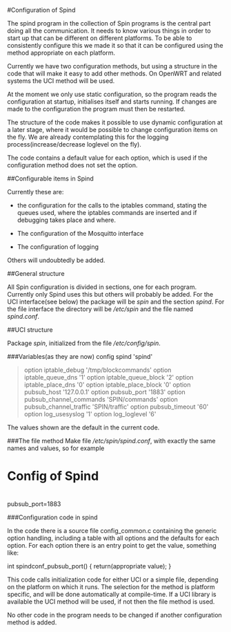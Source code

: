 #Configuration of Spind

The spind program in the collection of Spin programs is the central part doing all the communication. It needs to know various things in order to start up that can be different on different platforms. To be able to consistently configure this we made it so that it can be configured using the method appropriate on each platform.

Currently we have two configuration methods, but using a structure in the code that will make it easy to add other methods.
On OpenWRT and related systems the UCI method will be used.

At the moment we only use static configuration, so the program reads the configuration at startup, initialises itself and starts running. If changes are made to the configuration the program must then be restarted.

The structure of the code makes it possible to use dynamic configuration at a later stage, where it would be possible to change configuration items on the fly. We are already contemplating this for the logging process(increase/decrease loglevel on the fly).

The code contains a default value for each option, which is used if the configuration method does not set the option.

##Configurable items in Spind

Currently these are:

- the configuration for the calls to the iptables command, stating the queues used, where the iptables commands are inserted and if debugging takes place and where.

- The configuration of the Mosquitto interface

- The configuration of logging

Others will undoubtedly be added.

##General structure

All Spin configuration is divided in sections, one for each program. Currently only Spind uses this but others will probably be added.
For the UCI interface(see below) the package will be *spin* and the section *spind*. For the file interface the directory will be */etc/spin* and the file named *spind.conf*.

##UCI structure

Package *spin*, initialized from the file */etc/config/spin*.

###Variables(as they are now)
config spind 'spind'
>option iptable_debug '/tmp/blockcommands'
	option iptable_queue_dns '1'
	option iptable_queue_block '2'
	option iptable_place_dns '0'
	option iptable_place_block '0'
	option pubsub_host '127.0.0.1'
	option pubsub_port '1883'
	option pubsub_channel_commands 'SPIN/commands'
	option pubsub_channel_traffic 'SPIN/traffic'
	option pubsub_timeout '60'
	option log_usesyslog '1'
	option log_loglevel '6'
	
The values shown are the default in the current code.


###The file method
Make file */etc/spin/spind.conf*, with exactly the same names and values, so for example

 #
 # Config of Spind
 #

pubsub_port=1883

###Configuration code in spind

In the code there is a source file config_common.c containing the generic option handling, including a table with all options and the defaults for each option. For each option there is an entry point to get the value, something like:

int spindconf_pubsub_port() { return(appropriate value); }

This code calls initialization code for either UCI or a simple file, depending on the platform on which it runs. The selection for the method is platform specific, and will be done automatically at compile-time. If a UCI library is available the UCI method will be used, if not then the file method is used.

No other code in the program needs to be changed if another configuration method is added.